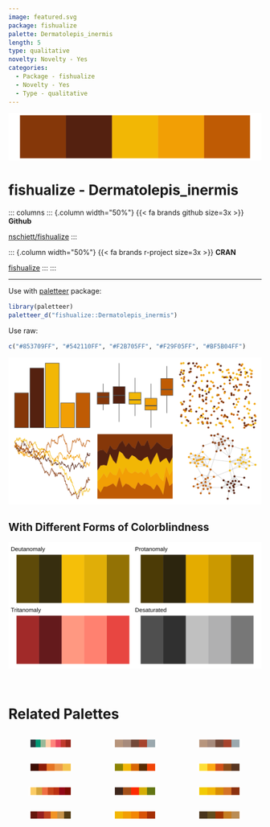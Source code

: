 ```yaml
---
image: featured.svg
package: fishualize
palette: Dermatolepis_inermis
length: 5
type: qualitative
novelty: Novelty - Yes
categories:
  - Package - fishualize
  - Novelty - Yes
  - Type - qualitative
---
```


![](featured.svg)

# fishualize - Dermatolepis_inermis 

::: columns
::: {.column width="50%"}
{{< fa brands github size=3x >}}
**Github**

[nschiett/fishualize](https://github.com/nschiett/fishualize)
:::

::: {.column width="50%"}
{{< fa brands r-project size=3x >}}
**CRAN**

[fishualize](https://CRAN.R-project.org/package=fishualize)
:::
:::

<hr> 

Use with [paletteer](https://emilhvitfeldt.github.io/paletteer/) package:

```r
library(paletteer)
paletteer_d("fishualize::Dermatolepis_inermis")
```

Use raw:

```r
c("#853709FF", "#542110FF", "#F2B705FF", "#F29F05FF", "#BF5B04FF")
``` 

![](examples.png) <br>

## With Different Forms of Colorblindness

![](colorblind.svg) 

<br>

# Related Palettes

<div class="list" style="display: grid; grid-template-columns: auto auto auto;"> <figure class="figure">
<a href="../../awtools/a_palette/"> <img src="../../awtools/a_palette/featured.svg" style="width: 100%;" class="figure-img"></a>
</figure> <figure class="figure">
<a href="../../ButterflyColors/hamadryas_feronia/"> <img src="../../ButterflyColors/hamadryas_feronia/featured.svg" style="width: 100%;" class="figure-img"></a>
</figure> <figure class="figure">
<a href="../../ButterflyColors/hamadryas_feronia/"> <img src="../../ButterflyColors/hamadryas_feronia/featured.svg" style="width: 100%;" class="figure-img"></a>
</figure> <figure class="figure">
<a href="../../MetBrewer/Greek/"> <img src="../../MetBrewer/Greek/featured.svg" style="width: 100%;" class="figure-img"></a>
</figure> <figure class="figure">
<a href="../../fishualize/Labrisomus_nuchipinnis/"> <img src="../../fishualize/Labrisomus_nuchipinnis/featured.svg" style="width: 100%;" class="figure-img"></a>
</figure> <figure class="figure">
<a href="../../NineteenEightyR/seventies_aint_done_yet/"> <img src="../../NineteenEightyR/seventies_aint_done_yet/featured.svg" style="width: 100%;" class="figure-img"></a>
</figure> <figure class="figure">
<a href="../../MexBrewer/Taurus1/"> <img src="../../MexBrewer/Taurus1/featured.svg" style="width: 100%;" class="figure-img"></a>
</figure> <figure class="figure">
<a href="../../fishualize/Hexagrammos_lagocephalus/"> <img src="../../fishualize/Hexagrammos_lagocephalus/featured.svg" style="width: 100%;" class="figure-img"></a>
</figure> <figure class="figure">
<a href="../../fishualize/Hippocampus_reidi/"> <img src="../../fishualize/Hippocampus_reidi/featured.svg" style="width: 100%;" class="figure-img"></a>
</figure> <figure class="figure">
<a href="../../MetBrewer/Peru2/"> <img src="../../MetBrewer/Peru2/featured.svg" style="width: 100%;" class="figure-img"></a>
</figure> <figure class="figure">
<a href="../../calecopal/eschscholzia/"> <img src="../../calecopal/eschscholzia/featured.svg" style="width: 100%;" class="figure-img"></a>
</figure> <figure class="figure">
<a href="../../fishualize/Pareiorhaphis_garbei/"> <img src="../../fishualize/Pareiorhaphis_garbei/featured.svg" style="width: 100%;" class="figure-img"></a>
</figure> 
</div>
